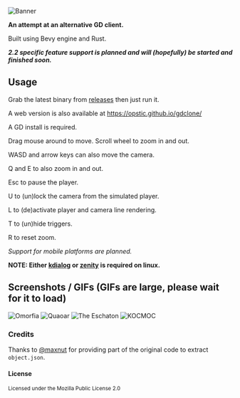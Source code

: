 ![Banner](assets/branding/banner.png)

**An attempt at an alternative GD client.**

Built using Bevy engine and Rust.

***2.2 specific feature support is planned and will (hopefully) be started and finished soon.***

## Usage

Grab the latest binary from [releases](https://github.com/opstic/gdclone/releases) then just run it.

A web version is also available at https://opstic.github.io/gdclone/

A GD install is required.

Drag mouse around to move. Scroll wheel to zoom in and out.

WASD and arrow keys can also move the camera.

Q and E to also zoom in and out.

Esc to pause the player.

U to (un)lock the camera from the simulated player.

L to (de)activate player and camera line rendering.

T to (un)hide triggers.

R to reset zoom.

*Support for mobile platforms are planned.*

**NOTE: Either [kdialog](https://invent.kde.org/utilities/kdialog) or [zenity](https://github.com/GNOME/zenity) is
required on linux.**

## Screenshots / GIFs (GIFs are large, please wait for it to load)

![Omorfia](assets/screenshots/omorfia.gif)
![Quaoar](assets/screenshots/quaoar.gif)
![The Eschaton](assets/screenshots/eschaton.gif)
![KOCMOC](assets/screenshots/kocmoc.gif)

### Credits

Thanks to [@maxnut](https://github.com/maxnut) for providing part of the original code to extract `object.json`.

#### License

<sub>
Licensed under the Mozilla Public License 2.0
</sub>